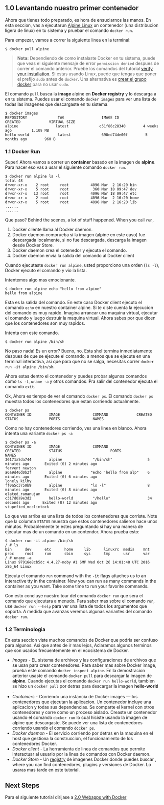 ## 1.0 Levantando nuestro primer contenedor

Ahora que tienes todo preparado, es hora de ensuciarnos las manos. En esta seccion, vas a ejecutarun [Alpine Linux](http://www.alpinelinux.org/) un contenedor (una distribucion ligera de linux) en tu sistema y pruebar el comando `docker run`.

Para empezar, vamos a correr la siguiente linea en la terminal:
```
$ docker pull alpine
```

> **Nota:** Dependiendo de como instalaste Docker en tu sistema, puede que veas el siguiente mensaje de error `permission denied` despues de correr el comando anterior. Pruebe los comandos del tutorial [verify your installation](https://docs.docker.com/engine/getstarted/step_one/#/step-3-verify-your-installation). Si estas usando Linux, puede que tengas que poner el prefijo `sudo` antes de `docker`. Una alternativa es [crear el grupo docker](https://docs.docker.com/engine/install/linux-postinstall/) para no usar `sudo`.

El comando `pull` busca la **image** alpine en **Docker registry** y lo descarga a en tu sistema. Puedes usar el comando `docker images` para ver una lista de todas las imagenes que descargaste en tu sistema.
```
$ docker images
REPOSITORY              TAG                 IMAGE ID            CREATED             VIRTUAL SIZE
alpine                 latest              c51f86c28340        4 weeks ago         1.109 MB
hello-world             latest              690ed74de00f        5 months ago        960 B
```

### 1.1 Docker Run  
Super! Ahora vamos a correr un **container** basado en la imagen de **alpine**. Para hacer eso vas a usar el siguiente comando `docker run`.

```
$ docker run alpine ls -l
total 48
drwxr-xr-x    2 root     root          4096 Mar  2 16:20 bin
drwxr-xr-x    5 root     root           360 Mar 18 09:47 dev
drwxr-xr-x   13 root     root          4096 Mar 18 09:47 etc
drwxr-xr-x    2 root     root          4096 Mar  2 16:20 home
drwxr-xr-x    5 root     root          4096 Mar  2 16:20 lib
......
......
```
Que paso? Behind the scenes, a lot of stuff happened. When you call `run`,
1. Docker cliente llama al Docker daemon.
2. Docker daemon comprueba si la imagen (alpine en este caso) fue descargada localmente, si no fue descargada, descarga la imagen desde Docker Store.
3. Docker daemon crea el cotenedor y ejecuta el comando.
4. Docker daemon envia la salida del comando al Docker client

Cuando ejecutaste `docker run alpine`, usted proporciono una orden (`ls -l`),  Docker ejecuto el comando y vio la lista.

Intentemos algo mas emocionante.

```
$ docker run alpine echo "hello from alpine"
hello from alpine
```
Esta es la salida del comando. En este caso Docker client ejecuto el comando `echo` en nuestro container alpine.  Si te diste cuenta la ejecucion del comando es muy rapido. Imagina arrancar una maquina virtual, ejecutar el comando y luego destruir la maquina virtual. Ahora sabes por que dicen que los contenedores son muy rapidos.

Intenta con este comando.

```
$ docker run alpine /bin/sh
```

No paso nada! Es un error? Bueno, no. Esta shel termina inmediatamente despues de que se ejecute el comando, a menos que se ejecute en una terminal interactiva, asi que para que no se salga, necesitas correr  `docker run -it alpine /bin/sh`.

Ahora estas dentro el contenedor y puedes probar algunos comandos como `ls -l`, `uname -a` y otros comandos. Pra salir del contenedor ejecuta el comando `exit`.


Ok, Ahora es tiempo de ver el comando `docker ps`. El comando `docker ps` muestra todos los contenedores que estan corriendo actualmente.

```
$ docker ps
CONTAINER ID        IMAGE               COMMAND             CREATED             STATUS              PORTS               NAMES
```

Como no hay contenedores corriendo, ves una linea en blanco. Ahora intenta una variante `docker ps -a`

```
$ docker ps -a
CONTAINER ID        IMAGE               COMMAND                  CREATED             STATUS                      PORTS               NAMES
36171a5da744        alpine              "/bin/sh"                5 minutes ago       Exited (0) 2 minutes ago                        fervent_newton
a6a9d46d0b2f        alpine             "echo 'hello from alp"    6 minutes ago       Exited (0) 6 minutes ago                        lonely_kilby
ff0a5c3750b9        alpine             "ls -l"                   8 minutes ago       Exited (0) 8 minutes ago                        elated_ramanujan
c317d0a9e3d2        hello-world         "/hello"                 34 seconds ago      Exited (0) 12 minutes ago                       stupefied_mcclintock
```

Lo que ves arriba es una lista de todos los contenedores que corriste. Note que la columna `STATUS` muestra que estos contenedores salieron hace unos minutos. Probablemente te estes preguntando si hay una manera de ejecutar mas de un comando en un contendor. Ahora prueba esto:

```
$ docker run -it alpine /bin/sh
/ # ls
bin      dev      etc      home     lib      linuxrc  media    mnt      proc     root     run      sbin     sys      tmp      usr      var
/ # uname -a
Linux 97916e8cb5dc 4.4.27-moby #1 SMP Wed Oct 26 14:01:48 UTC 2016 x86_64 Linux
```
Ejecuta el comando `run` command with the `-it` flags attaches us to an interactive tty in the container. Now you can run as many commands in the container as you want. Take some time to run your favorite commands.

Con esto concluye nuestro tour del comando `docker run` que sera el comando que ejecutara a menudo. Para saber mas sobre el comando `run`, use `docker run --help` para ver una lista de todos los argumentos que soporta. A medida que  avanzas veremos algunas variantes del comando `docker run`.
### 1.2 Terminologia
En esta seccion viste muchos comandos de Docker que podria ser confuso para algunos. Asi que antes de ir mas lejos, Aclaramos algunos terminos que son usados frecuentemente en el ecosistema de Docker.

- *Images* - EL sistema de archivos y las configuraciones de archivos que se usan para crear contenedores. Para saber mas sobre Docker image, prueba este comando `docker inspect alpine`. En la demostracion anterior usaste el comando `docker pull` para descargar la imagen de **alpine**. Cuando ejecutas el comando `docker run hello-world`, tambien se hizo un `docker pull` por detras para descargar la imagen **hello-world** .
- *Containers* - Corriendo una instancia de Docker images &mdash; los contenedores que ejecutan la aplicacion. Un contenedor incluye una aplicacion y todas sus dependencias. Se comparte el kernel con otros contenedores y corre como un proceso aislado. Creaste un contenedor usando el comando `docker run` lo cual hiciste usando la imagen de alpine que descargaste. Se puede ver una lista de contenedores corriendo usando el comando `docker ps`.
- *Docker daemon* - El servicio corriendo por detras en la maquina en el host que gestiona la construccion, el funcionamiento de los contenedores Docker.
- *Docker client* - La herramienta de linea de comandos que permite interactuar al usuario por la linea de comandos con Docker daemon.
- *Docker Store* - Un [registry](https://store.docker.com/) de imagenes Docker donde puedes buscar , where you can find contenedores, plugins y versiones de Docker. Lo usaras mas tarde en este tutorial.

## Next Steps
Para el siguiente tutorial dirijase a [2.0 Webapps with Docker](./webapps.md)
